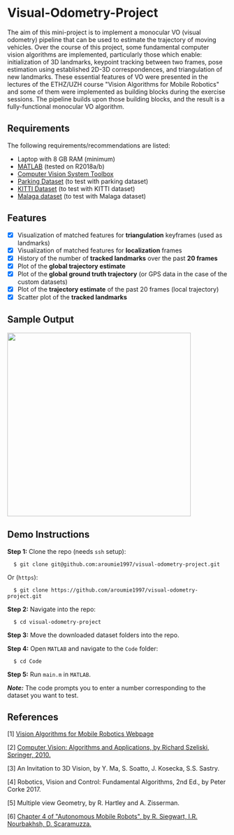 # Visual-Odometry-Project

The aim of this mini-project is to implement a monocular VO (visual odometry) pipeline that can be used to estimate the trajectory of moving vehicles. Over the course of this project, some fundamental computer vision algorithms are implemented, particularly those which enable: initialization of 3D landmarks, keypoint tracking between two frames, pose estimation using established 2D-3D correspondences, and triangulation of new landmarks. These essential features of VO were presented in the lectures of the ETHZ/UZH course "Vision Algorithms for Mobile Robotics" and some of them were implemented as building blocks during the exercise sessions. The pipeline builds upon those building blocks, and the result is a fully-functional monocular VO algorithm.

## Requirements

The following requirements/recommendations are listed:

* Laptop with 8 GB RAM (minimum) 
* [MATLAB](https://www.mathworks.com/downloads/) (tested on R2018a/b)
* [Computer Vision System Toolbox](https://www.mathworks.com/products/computer-vision.html)
* [Parking Dataset](http://rpg.ifi.uzh.ch/docs/teaching/2016/parking.zip) (to test with parking dataset)
* [KITTI Dataset](http://rpg.ifi.uzh.ch/docs/teaching/2016/kitti00.zip) (to test with KITTI dataset)
* [Malaga dataset](http://rpg.ifi.uzh.ch/docs/teaching/2016/malaga-urban-dataset-extract-07.zip) (to test with Malaga dataset)


## Features

- [x] Visualization of matched features for **triangulation** keyframes (used as landmarks)  
- [x] Visualization of matched features for **localization** frames  
- [x] History of the number of **tracked landmarks** over the past **20 frames**
- [x] Plot of the **global trajectory estimate**
- [x] Plot of the **global ground truth trajectory** (or GPS data in the case of the custom datasets)
- [x] Plot of the **trajectory estimate** of the past 20 frames (local trajectory)
- [x] Scatter plot of the **tracked landmarks**

## Sample Output

<div figure-id="fig:sample_output" figure-caption="Sample Output (custom dataset) when running the main.m file">
     <img src="/resources/Sample_custom.png" style='width: 30em'/>
</div>

## Demo Instructions

**Step 1:** Clone the repo (needs `ssh` setup):

``` 
  $ git clone git@github.com:aroumie1997/visual-odometry-project.git
```

Or (`https`):

```
  $ git clone https://github.com/aroumie1997/visual-odometry-project.git
```
  
**Step 2:** Navigate into the repo:

```
  $ cd visual-odometry-project
```

**Step 3:** Move the downloaded dataset folders into the repo.

**Step 4:** Open `MATLAB` and navigate to the `Code` folder:

```
  $ cd Code
```
**Step 5:** Run `main.m` in `MATLAB`.

_**Note:**_ The code prompts you to enter a number corresponding to the dataset you want to test.

## References

[1] [Vision Algorithms for Mobile Robotics Webpage](http://rpg.ifi.uzh.ch/teaching.html)

[2] [Computer Vision: Algorithms and Applications, by Richard Szeliski, Springer, 2010.](http://szeliski.org/Book/)

[3] An Invitation to 3D Vision, by Y. Ma, S. Soatto, J. Kosecka, S.S. Sastry.

[4] Robotics, Vision and Control: Fundamental Algorithms, 2nd Ed., by Peter Corke 2017.

[5] Multiple view Geometry, by R. Hartley and A. Zisserman.

[6] [Chapter 4 of "Autonomous Mobile Robots", by R. Siegwart, I.R. Nourbakhsh, D. Scaramuzza.](http://rpg.ifi.uzh.ch/docs/teaching/2018/Ch4_AMRobots.pdf)
